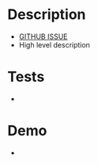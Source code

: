 # Description

- [GITHUB ISSUE](https://github.com/Taehoya/Adventure-Audit)
- High level description

# Tests

-

# Demo

-
